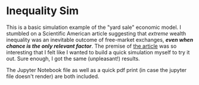 # Inequality Sim

This is a basic simulation example of the "yard sale" economic model. I stumbled on a Scientific American article suggesting that *extreme* wealth inequality was an inevitable outcome of free-market exchanges, ***even when chance is the only relevant factor***. The premise of [the article](https://www.scientificamerican.com/article/is-inequality-inevitable/) was so interesting that I felt like I wanted to build a quick simulation myself to try it out. Sure enough, I got the same (unpleasant!) results.

The Jupyter Notebook file as well as a quick pdf print (in case the jupyter file doesn't render) are both included.
